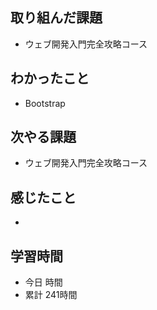 ## 取り組んだ課題
- ウェブ開発入門完全攻略コース
## わかったこと
- Bootstrap
## 次やる課題
- ウェブ開発入門完全攻略コース
## 感じたこと
- 
## 学習時間
- 今日 時間
- 累計 241時間

